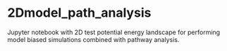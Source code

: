 # 2Dmodel_path_analysis
Jupyter notebook with 2D test potential energy landscape for performing model biased simulations combined with pathway analysis.
